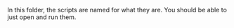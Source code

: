 In this folder, the scripts are named for what they are. You should be able to just open and run them.
